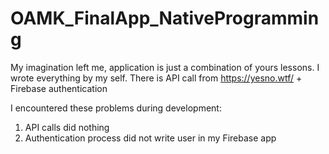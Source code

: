 # OAMK_FinalApp_NativeProgramming

My imagination left me, application is just a combination of yours lessons.
I wrote everything by my self. There is API call from https://yesno.wtf/ + Firebase authentication


I encountered these problems during development:
  1. API calls did nothing
  2. Authentication process did not write user in my Firebase app
